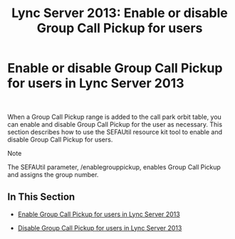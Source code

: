 ﻿---
title: 'Lync Server 2013: Enable or disable Group Call Pickup for users'
TOCTitle: Enable or disable Group Call Pickup for users
ms:assetid: 5bd8537c-7519-4749-9b4e-1400632941d8
ms:mtpsurl: https://technet.microsoft.com/en-us/library/JJ945632(v=OCS.15)
ms:contentKeyID: 51541480
ms.date: 07/23/2014
mtps_version: v=OCS.15
---

# Enable or disable Group Call Pickup for users in Lync Server 2013

 


When a Group Call Pickup range is added to the call park orbit table, you can enable and disable Group Call Pickup for the user as necessary. This section describes how to use the SEFAUtil resource kit tool to enable and disable Group Call Pickup for users.


> [!NOTE]
> The SEFAUtil parameter, /enablegrouppickup, enables Group Call Pickup and assigns the group number.



## In This Section

  - [Enable Group Call Pickup for users in Lync Server 2013](lync-server-2013-enable-group-call-pickup-for-users.md)

  - [Disable Group Call Pickup for users in Lync Server 2013](lync-server-2013-disable-group-call-pickup-for-users.md)

